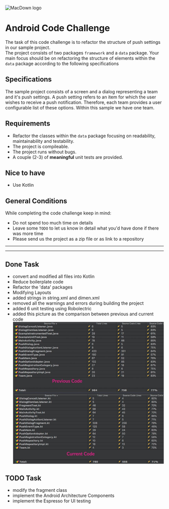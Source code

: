 ![MacDown logo](https://upload.wikimedia.org/wikipedia/commons/thumb/e/ea/Onefootball.svg/2000px-Onefootball.svg.png)

# Android Code Challenge
The task of this code challenge is to refactor the structure of push settings in our sample project.  
The project consists of two packages `framework` and a `data` package. Your main focus should be on refactoring the structure of elements within the `data` package
according to the following specifications

## Specifications
The sample project consists of a screen and a dialog representing a team and
it's push settings. A push setting refers to an item for which the user wishes to receive a push notification. Therefore, each team provides a user configurable list of these options. Within this sample we have one team.

## Requirements
* Refactor the classes within the `data` package focusing on readability, maintainability and testability.
* The project is compileable.
* The project runs without bugs.
* A couple (2-3) of **meaningful** unit tests are provided.

## Nice to have
* Use Kotlin

## General Conditions
While completing the code challenge keep in mind:

* Do not spend too much time on details
* Leave some `TODO` to let us know in detail what you'd have done if there was more time
* Please send us the project as a zip file or as link to a repository


----------------------------------------------------------------------
----------------------------------------------------------------------

## Done Task
* convert and modified all files into Kotlin
* Reduce boilerplate code
* Refactor the 'data' packages
* Modifying Layouts
* added strings in string.xml and dimen.xml
* removed all the warnings and errors during building the project
* added 6 unit testing using Robolectric
* added this picture as the comparison between previous and current code
![Alt-Text](/codeLines.jpg)

## TODO Task
* modify the fragment class
* implement the Android Architecture Components
* implement the Espresso for UI testing
